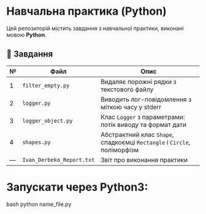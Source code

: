 # Навчальна практика (Python)

Цей репозиторій містить завдання з навчальної практики, виконані мовою **Python**.

## 📝 Завдання

| №  | Файл               | Опис                                                                 |
|----|--------------------|----------------------------------------------------------------------|
| 1  | `filter_empty.py`  | Видаляє порожні рядки з текстового файлу                             |
| 2  | `logger.py`        | Виводить лог-повідомлення з міткою часу у stderr                     |
| 3  | `logger_object.py` | Клас `Logger` з параметрами: потік виводу та формат дати              |
| 4  | `shapes.py`        | Абстрактний клас `Shape`, спадкоємці `Rectangle` і `Circle`, поліморфізм |
| —  | `Ivan_Derbeko_Report.txt` | Звіт про виконання практики                                    |

# Запускати через Python3:

bash
python name_file.py
